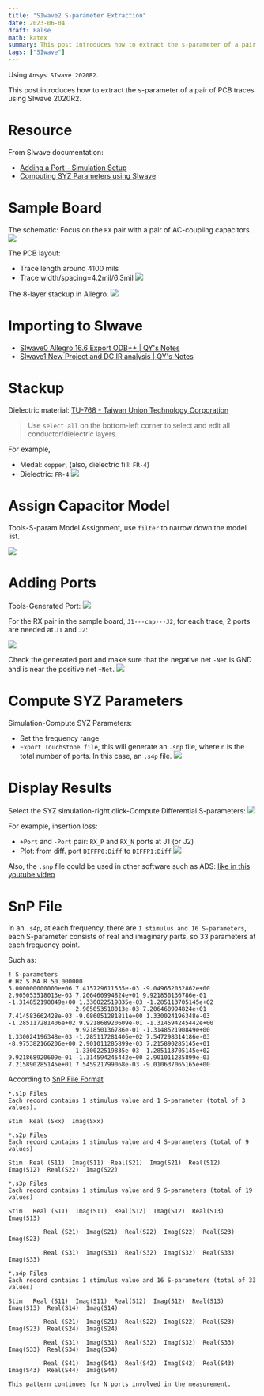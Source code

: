 ```yaml
---
title: "SIwave2 S-parameter Extraction"
date: 2023-06-04
draft: False
math: katex
summary: This post introduces how to extract the s-parameter of a pair of PCB traces using SIwave 2020R2.
tags: ["SIwave"]
---
```




Using `Ansys SIwave 2020R2`. 

This post introduces how to extract the s-parameter of a pair of PCB traces using SIwave 2020R2. 

# Resource
From SIwave documentation: 
- [Adding a Port - Simulation Setup](https://ansyshelp.ansys.com/account/secured?returnurl=/Views/Secured/Electronics/v202/en/home.htm%23../Subsystems/SIwave/Content/AddingaPort.htm)
- [Computing SYZ Parameters using SIwave](https://ansyshelp.ansys.com/account/secured?returnurl=/Views/Secured/Electronics/v202/en/home.htm%23../Subsystems/SIwave/Content/ComputingSYZParametersinSIwave.htm)

# Sample Board
The schematic: 
Focus on the `RX` pair with a pair of AC-coupling capacitors. 
![](/images/img_2023-05-29.png)

The PCB layout: 
- Trace length around 4100 mils
- Trace width/spacing=4.2mil/6.3mil
![](/images/img_2023-05-29-1.png)

The 8-layer stackup in Allegro. 
![](/images/img_2023-05-29-2.png)


# Importing to SIwave

- [SIwave0 Allegro 16.6 Export ODB++ | QY's Notes](https://qygong17.github.io/posts/siwave/siwave0-allegro-16.6-export-odb++/)
- [SIwave1 New Project and DC IR analysis | QY's Notes](https://qygong17.github.io/posts/siwave/siwave1-new-project-and-dc-ir-analysis/)

# Stackup
Dielectric material: [TU-768 - Taiwan Union Technology Corporation](https://www.tuc.com.tw/en-us/products-detail/id/24)

> Use `select all` on the bottom-left corner to select and edit all conductor/dielectric layers. 

For example, 
- Medal: `copper`, (also, dielectric fill: `FR-4`)
- Dielectric: `FR-4`
![](/images/img_2023-05-29-3.png)

# Assign Capacitor Model
Tools-S-param Model Assignment, use `filter` to narrow down the model list. 

![](/images/img_2023-05-29-5.png)

# Adding Ports
Tools-Generated Port: 
![](/images/img_2023-05-29-4.png)

For the RX pair in the sample board, `J1---cap---J2`, for each trace, 2 ports are needed at `J1` and `J2`: 

![](/images/img_2023-05-29-6.png)

Check the generated port and make sure that the negative net `-Net` is GND and is near the positive net `+Net`. 
![](/images/img_2023-05-29-7.png)


# Compute SYZ Parameters
Simulation-Compute SYZ Parameters: 
- Set the frequency range
- `Export Touchstone file`, this will generate an `.snp` file, where `n` is the total number of ports. In this case, an `.s4p` file. 
![](/images/img_2023-05-29-8.png)


# Display Results
Select the SYZ simulation-right click-Compute Differential S-parameters: 
![](/images/img_2023-05-29-9.png)

For example, insertion loss: 
- `+Port` and `-Port` pair: `RX_P` and `RX_N` ports at J1 (or J2)
- Plot: from diff. port `DIFFP0:Diff` to `DIFFP1:Diff`
![](/images/img_2023-05-29-10.png)

Also, the `.snp` file could be used in other software such as ADS: [like in this youtube video](https://www.youtube.com/watch?v=f45I5R8iNwQ)

# SnP File
In an `.s4p`, at each frequency, there are `1 stimulus and 16 S-parameters`, each S-parameter consists of real and imaginary parts, so 33 parameters at each frequency point. 

Such as: 
```
! S-parameters
# Hz S MA R 50.000000
5.000000000000e+06 7.415729611535e-03 -9.049652032862e+00 2.905053518013e-03 7.206460994824e+01 9.921850136786e-01 -1.314852190849e+00 1.330022519835e-03 -1.285113705145e+02
                   2.905053518013e-03 7.206460994824e+01 7.414583662428e-03 -9.086051281811e+00 1.330024196348e-03 -1.285117281406e+02 9.921868920609e-01 -1.314594245442e+00
                   9.921850136786e-01 -1.314852190849e+00 1.330024196348e-03 -1.285117281406e+02 7.547298314186e-03 -8.975382166206e+00 2.901011285899e-03 7.215890285145e+01
                   1.330022519835e-03 -1.285113705145e+02 9.921868920609e-01 -1.314594245442e+00 2.901011285899e-03 7.215890285145e+01 7.545921799068e-03 -9.010637065165e+00
```

According to [SnP File Format](https://rfmw.em.keysight.com/wireless/helpfiles/N1930B/FilePrint/SnP_File_Format.htm#:~:text=SnP%20files%20contain%20header%20information,(records)%20in%20each%20file.)
```
*.s1p Files
Each record contains 1 stimulus value and 1 S-parameter (total of 3 values).

Stim  Real (Sxx)  Imag(Sxx)

*.s2p Files
Each record contains 1 stimulus value and 4 S-parameters (total of 9 values)

Stim  Real (S11)  Imag(S11)  Real(S21)  Imag(S21)  Real(S12)  Imag(S12)  Real(S22)  Imag(S22)

*.s3p Files
Each record contains 1 stimulus value and 9 S-parameters (total of 19 values)

Stim   Real (S11)  Imag(S11)  Real(S12)  Imag(S12)  Real(S13)  Imag(S13)

          Real (S21)  Imag(S21)  Real(S22)  Imag(S22)  Real(S23)  Imag(S23)

          Real (S31)  Imag(S31)  Real(S32)  Imag(S32)  Real(S33)  Imag(S33)

*.s4p Files
Each record contains 1 stimulus value and 16 S-parameters (total of 33 values)

Stim   Real (S11)  Imag(S11)  Real(S12)  Imag(S12)  Real(S13)  Imag(S13)  Real(S14)  Imag(S14)

          Real (S21)  Imag(S21)  Real(S22)  Imag(S22)  Real(S23)  Imag(S23)  Real(S24)  Imag(S24)

          Real (S31)  Imag(S31)  Real(S32)  Imag(S32)  Real(S33)  Imag(S33)  Real(S34)  Imag(S34)

          Real (S41)  Imag(S41)  Real(S42)  Imag(S42)  Real(S43)  Imag(S43)  Real(S44)  Imag(S44)

This pattern continues for N ports involved in the measurement.
```



